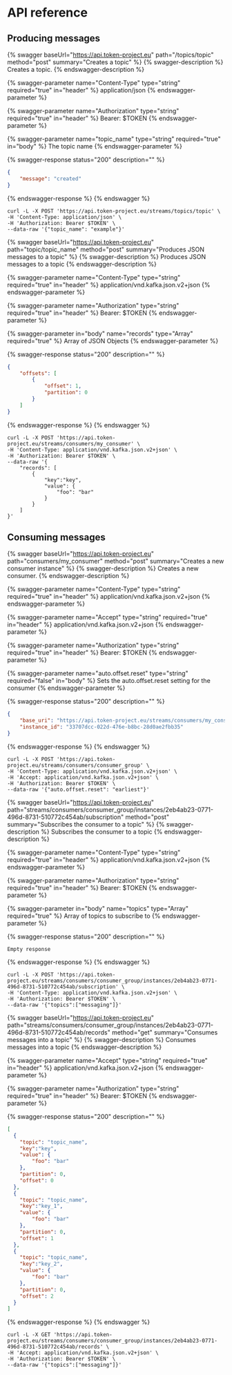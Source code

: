 # API reference

## Producing messages

{% swagger baseUrl="https://api.token-project.eu" path="/topics/topic" method="post" summary="Creates a topic" %}
{% swagger-description %}
Creates a topic.
{% endswagger-description %}

{% swagger-parameter name="Content-Type" type="string" required="true" in="header" %}
application/json
{% endswagger-parameter %}

{% swagger-parameter name="Authorization" type="string" required="true" in="header" %}
Bearer: $TOKEN
{% endswagger-parameter %}

{% swagger-parameter name="topic_name" type="string" required="true" in="body" %}
The topic name
{% endswagger-parameter %}

{% swagger-response status="200" description="" %}
```json
{
    "message": "created"
}
```
{% endswagger-response %}
{% endswagger %}

```
curl -L -X POST 'https://api.token-project.eu/streams/topics/topic' \
-H 'Content-Type: application/json' \
-H 'Authorization: Bearer $TOKEN' \
--data-raw '{"topic_name": "example"}'
```

{% swagger baseUrl="https://api.token-project.eu" path="topic/topic_name" method="post" summary="Produces JSON messages to a topic" %}
{% swagger-description %}
Produces JSON messages to a topic
{% endswagger-description %}

{% swagger-parameter name="Content-Type" type="string" required="true" in="header" %}
application/vnd.kafka.json.v2+json
{% endswagger-parameter %}

{% swagger-parameter name="Authorization" type="string" required="true" in="header" %}
Bearer: $TOKEN
{% endswagger-parameter %}

{% swagger-parameter in="body" name="records" type="Array" required="true" %}
Array of JSON Objects
{% endswagger-parameter %}

{% swagger-response status="200" description="" %}
```json
{
    "offsets": [
        {
            "offset": 1,
            "partition": 0
        }
    ]
}
```
{% endswagger-response %}
{% endswagger %}

```
curl -L -X POST 'https://api.token-project.eu/streams/consumers/my_consumer' \
-H 'Content-Type: application/vnd.kafka.json.v2+json' \
-H 'Authorization: Bearer $TOKEN' \
--data-raw '{
    "records": [
        {
            "key":"key",
            "value": {
                "foo": "bar"
            }
        }
    ]
}'
```

## Consuming messages


{% swagger baseUrl="https://api.token-project.eu" path="consumers/my_consumer" method="post" summary="Creates a new consumer instance" %}
{% swagger-description %}
Creates a new consumer.
{% endswagger-description %}

{% swagger-parameter name="Content-Type" type="string" required="true" in="header" %}
application/vnd.kafka.json.v2+json
{% endswagger-parameter %}

{% swagger-parameter name="Accept" type="string" required="true" in="header" %}
application/vnd.kafka.json.v2+json
{% endswagger-parameter %}

{% swagger-parameter name="Authorization" type="string" required="true" in="header" %}
Bearer: $TOKEN
{% endswagger-parameter %}

{% swagger-parameter name="auto.offset.reset" type="string" required="false" in="body" %}
Sets the auto.offset.reset setting for the consumer
{% endswagger-parameter %}

{% swagger-response status="200" description="" %}
```json
{
    "base_uri": "https://api.token-project.eu/streams/consumers/my_consumer/instances/33707dcc-022d-476e-b8bc-28d0ae2fbb35",
    "instance_id": "33707dcc-022d-476e-b8bc-28d0ae2fbb35"
}
```
{% endswagger-response %}
{% endswagger %}

```
curl -L -X POST 'https://api.token-project.eu/streams/consumers/consumer_group' \
-H 'Content-Type: application/vnd.kafka.json.v2+json' \
-H 'Accept: application/vnd.kafka.json.v2+json' \
-H 'Authorization: Bearer $TOKEN' \
--data-raw '{"auto.offset.reset": "earliest"}'
```


{% swagger baseUrl="https://api.token-project.eu" path="streams/consumers/consumer_group/instances/2eb4ab23-0771-496d-8731-510772c454ab/subscription" method="post" summary="Subscribes the consumer to a topic" %}
{% swagger-description %}
Subscribes the consumer to a topic
{% endswagger-description %}

{% swagger-parameter name="Content-Type" type="string" required="true" in="header" %}
application/vnd.kafka.json.v2+json
{% endswagger-parameter %}

{% swagger-parameter name="Authorization" type="string" required="true" in="header" %}
Bearer: $TOKEN
{% endswagger-parameter %}

{% swagger-parameter in="body" name="topics" type="Array" required="true" %}
Array of topics to subscribe to
{% endswagger-parameter %}

{% swagger-response status="200" description="" %}
```text
Empty response
```
{% endswagger-response %}
{% endswagger %}

```
curl -L -X POST 'https://api.token-project.eu/streams/consumers/consumer_group/instances/2eb4ab23-0771-496d-8731-510772c454ab/subscription' \
-H 'Content-Type: application/vnd.kafka.json.v2+json' \
-H 'Authorization: Bearer $TOKEN' \
--data-raw '{"topics":["messaging"]}'
```


{% swagger baseUrl="https://api.token-project.eu" path="streams/consumers/consumer_group/instances/2eb4ab23-0771-496d-8731-510772c454ab/records" method="get" summary="Consumes messages into a topic" %}
{% swagger-description %}
Consumes messages into a topic
{% endswagger-description %}

{% swagger-parameter name="Accept" type="string" required="true" in="header" %}
application/vnd.kafka.json.v2+json
{% endswagger-parameter %}

{% swagger-parameter name="Authorization" type="string" required="true" in="header" %}
Bearer: $TOKEN
{% endswagger-parameter %}

{% swagger-response status="200" description="" %}
```json
[
  {
    "topic": "topic_name",
    "key":"key",
    "value": {
        "foo": "bar"
    },
    "partition": 0,
    "offset": 0
  },
  {
    "topic": "topic_name",
    "key":"key_1",
    "value": {
        "foo": "bar"
    },
    "partition": 0,
    "offset": 1
  },
  {
    "topic": "topic_name",
    "key":"key_2",
    "value": {
        "foo": "bar"
    },
    "partition": 0,
    "offset": 2
  }
]
```
{% endswagger-response %}
{% endswagger %}

```
curl -L -X GET 'https://api.token-project.eu/streams/consumers/consumer_group/instances/2eb4ab23-0771-496d-8731-510772c454ab/records' \
-H 'Accept: application/vnd.kafka.json.v2+json' \
-H 'Authorization: Bearer $TOKEN' \
--data-raw '{"topics":["messaging"]}'
```
